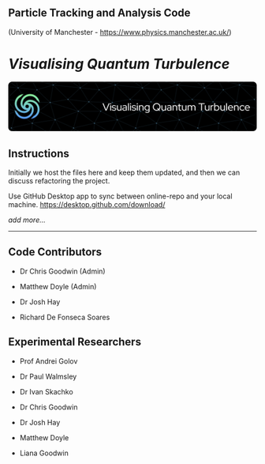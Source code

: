 ## Particle Tracking and Analysis Code

(University of Manchester - https://www.physics.manchester.ac.uk/)

# *Visualising Quantum Turbulence*

![Header](./github-header-image.png)

## Instructions

Initially we host the files here and keep them updated, and then we can discuss refactoring the project.

Use GitHub Desktop app to sync between online-repo and your local machine. https://desktop.github.com/download/

*add more...*

---

## Code Contributors

- Dr Chris Goodwin (Admin)


- Matthew Doyle (Admin)

- Dr Josh Hay

- Richard De Fonseca Soares

## Experimental Researchers

- Prof Andrei Golov

- Dr Paul Walmsley

- Dr Ivan Skachko

- Dr Chris Goodwin

- Dr Josh Hay

- Matthew Doyle

- Liana Goodwin
